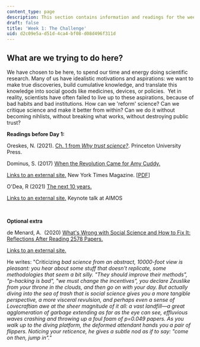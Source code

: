 ```yaml
---
content_type: page
description: This section contains information and readings for the week.
draft: false
title: 'Week 1: The Challenge'
uid: d2c09e5a-d51d-4ca4-bf08-d08d496f311d
---
```

## **What are we trying to do here?**

We have chosen to be here, to spend our time and energy doing scientific research. Many of us have idealistic motivations and aspirations: we want to make true discoveries, build cumulative knowledge, and translate this knowledge into social goods like medicines, devices, or policies.  Yet in reality, scientists have often failed to live up to these aspirations, because of bad habits and bad institutions. How can we 'reform' science? Can we critique science and make it better from within? Can we do it without becoming nihlists, without breaking what works, without destroying public trust? 

**Readings before Day 1:**

Oreskes, N. (2021). [Ch. 1 from *Why trust science?*](https://canvas.mit.edu/courses/16735/files/2628811?wrap=1). Princeton University Press.

Dominus, S. (2017) [When the Revolution Came for Amy Cuddy.](https://www.nytimes.com/2017/10/18/magazine/when-the-revolution-came-for-amy-cuddy.html)

[Links to an external site.](https://www.nytimes.com/2017/10/18/magazine/when-the-revolution-came-for-amy-cuddy.html) New York Times Magazine. \[[PDF](https://canvas.mit.edu/courses/16735/files/2629163?wrap=1)\]

O'Dea, R (2021) [The next 10 years.](https://www.youtube.com/watch?v=Ov4lJnZ5px0)

[Links to an external site.](https://www.youtube.com/watch?v=Ov4lJnZ5px0) Keynote talk at AIMOS

 

**Optional extra**

de Menard, A.  (2020) [What's Wrong with Social Science and How to Fix It: Reflections After Reading 2578 Papers.](https://fantasticanachronism.com/2020/09/11/whats-wrong-with-social-science-and-how-to-fix-it/) 

[Links to an external site.](https://fantasticanachronism.com/2020/09/11/whats-wrong-with-social-science-and-how-to-fix-it/)

He writes: "Criticizing *bad science from an abstract, 10000-foot view is pleasant: you hear about some stuff that doesn't replicate, some methodologies that seem a bit silly. "They should improve their methods", "p-hacking is bad", "we must change the incentives", you declare Zeuslike from your throne in the clouds, and then go on with your day. But actually diving into the sea of trash that is social science gives you a more tangible perspective, a more visceral revulsion, and perhaps even a sense of Lovecraftian awe at the sheer magnitude of it all: a vast landfill—a great agglomeration of garbage extending as far as the eye can see, effluvious waves crashing and throwing up a foul foam of p=0.049 papers. As you walk up to the diving platform, the deformed attendant hands you a pair of flippers. Noticing your reticence, he gives a subtle nod as if to say: "come on then, jump in"."*